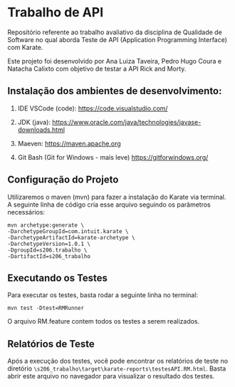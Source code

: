 # Trabalho de API 

Repositório referente ao trabalho avaliativo da disciplina de Qualidade de Software no qual aborda Teste de API (Application
Programming Interface) com Karate.

Este projeto foi desenvolvido por Ana Luiza Taveira, Pedro Hugo Coura e Natacha Calixto com objetivo de testar a API Rick and Morty.


## Instalação dos ambientes de desenvolvimento:
1. IDE VSCode (code):
https://code.visualstudio.com/

2. JDK (java):
https://www.oracle.com/java/technologies/javase-downloads.html

3. Maeven:
https://maven.apache.org

4. Git Bash (Git for Windows - mais leve) 
https://gitforwindows.org/


## Configuração do Projeto

Utilizaremos o maven (mvn) para fazer a instalação do Karate via terminal. A seguinte linha de código cria esse arquivo seguindo os parâmetros necessários:

```
mvn archetype:generate \
-DarchetypeGroupId=com.intuit.karate \
-DarchetypeArtifactId=karate-archetype \
-DarchetypeVersion=1.0.1 \
-DgroupId=s206.trabalho \
-DartifactId=s206_trabalho
```

## Executando os Testes

Para executar os testes, basta rodar a seguinte linha no terminal:

```
mvn test -Dtest=RMRunner
```
O arquivo RM.feature contem todos os testes a serem realizados.

## Relatórios de Teste

Após a execução dos testes, você pode encontrar os relatórios de teste no diretório `\s206_trabalho\target\karate-reports\testesAPI.RM.html`. Basta abrir este arquivo no navegador para visualizar o resultado dos testes.

